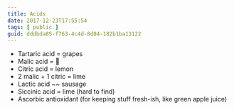 ```yaml
---
title: Acids
date: 2017-12-23T17:55:54
tags: [ public ]
guid: dddbda85-f763-4c4d-8d04-182b1ba13122
---
```



<!--more-->

 * Tartaric acid = grapes
 * Malic acid = 🍎
 * Citric acid = lemon
 * 2 malic + 1 citric = lime
 * Lactic acid ~~ sausage
 * Siccinic acid = lime (hard to find)
 * Ascorbic antioxidant (for keeping stuff fresh-ish, like green apple juice)
